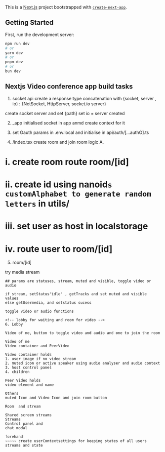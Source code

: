 This is a [Next.js](https://nextjs.org/) project bootstrapped with [`create-next-app`](https://github.com/vercel/next.js/tree/canary/packages/create-next-app).

## Getting Started

First, run the development server:

```bash
npm run dev
# or
yarn dev
# or
pnpm dev
# or
bun dev
```

## Nextjs Video conference app build tasks

1. socket api 
create a response type concatenation with {socket, server , io} : 
{NetSocket, HttpServer, socket.io server}

create socket server and set {path}
set io = server created

2. _app
initialised socket in app anmd create context for it

3. set Oauth params in .env.local and initialise in api/auth/[...authO].ts

4. /index.tsx
create room and join room logic
A. 
#    i. create room route room/[id]
#    ii. create id using nanoid`s customAlphabet to generate random letters` in utils/ 
#    iii. set user as host in localstorage
#    iv. route user to room/[id]

5. room/[id]

try media stream
~~~ MEDIASTREAM
## params are statuses, stream, muted and visible, toggle video or audio

if stream, setStatus"idle" , getTracks and set muted and visible values
else getUsermedia, and setstatus sucess

toggle video or audio functions

<!-- lobby for waiting and room for video -->
6. Lobby 

Video of me, button to toggle video and audio and one to join the room

Video of me
Video container and PeerVideo

Video container holds
1. user image if no video stream
2. muted icon or active speaker using audio analyser and audio context
3. host control panel
4. children

Peer Video holds
video element and name

Others 
muted Icon and Video Icon and join room button

Room  and stream

Shared screen streams
Streams 
Control panel and 
chat modal

forehand
~~~~~ create userContextsettings for keeping states of all users streams and state
~~~~~ 


